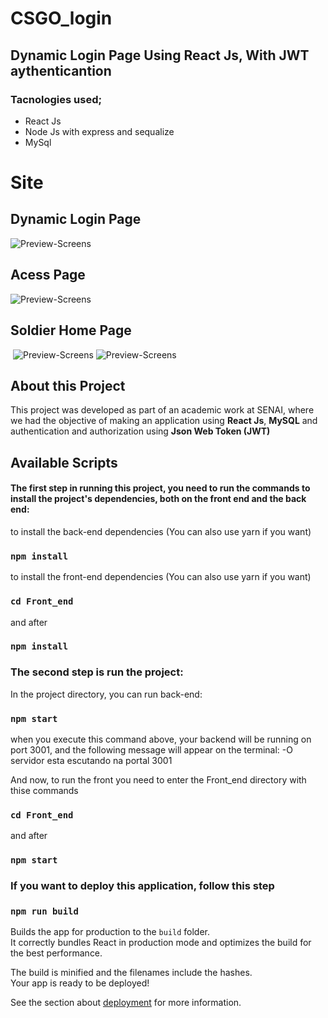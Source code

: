 # CSGO_login

## Dynamic Login Page Using React Js, With JWT aythenticantion

### Tacnologies used;
- React Js
- Node Js with express and sequalize
- MySql

# Site

## Dynamic Login Page

  ![Preview-Screens](https://github.com/denison3965/CSGO_login/blob/main/giphy.gif)

## Acess Page

  ![Preview-Screens](https://github.com/denison3965/CSGO_login/blob/main/img3.png)

## Soldier Home Page

   ![Preview-Screens](https://github.com/denison3965/CSGO_login/blob/main/img2.png)
   ![Preview-Screens](https://github.com/denison3965/CSGO_login/blob/main/img1.png)

## About this Project

  This project was developed as part of an academic work at SENAI, where we had the objective of making an application using **React Js**, **MySQL** and authentication and authorization using **Json Web Token (JWT)**

## Available Scripts



#### The first step in running this project, you need to run the commands to install the project's dependencies, both on the front end and the back end:


to install the back-end dependencies (You can also use yarn if you want)
### `npm install`

to install the front-end dependencies (You can also use yarn if you want)
### `cd Front_end`
and after
### `npm install`

### The second step is run the project:

In the project directory, you can run back-end:

### `npm start`

when you execute this command above, your backend will be running on port 3001, and the following message will appear on the terminal:
-O servidor esta escutando na portal 3001

And now, to run the front you need to enter the Front_end directory with thise commands

### `cd Front_end`
and after
### `npm start`

### If you want to deploy this application, follow this step

### `npm run build`

Builds the app for production to the `build` folder.<br />
It correctly bundles React in production mode and optimizes the build for the best performance.

The build is minified and the filenames include the hashes.<br />
Your app is ready to be deployed!

See the section about [deployment](https://facebook.github.io/create-react-app/docs/deployment) for more information.
